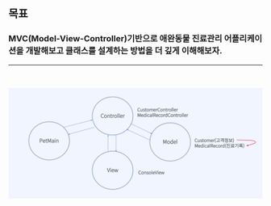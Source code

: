 ## 목표 <br> 
### MVC(Model-View-Controller)기반으로 애완동물 진료관리 어플리케이션을 개발해보고 클래스를 설계하는 방법을 더 깊게 이해해보자.

<hr><br>

![이미지](explain_img.png)





